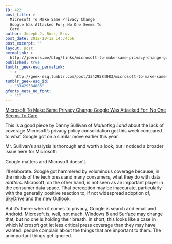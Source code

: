 ```yaml
---
ID: 422
post_title: >
  Microsoft To Make Same Privacy Change
  Google Was Attacked For; No One Seems To
  Care
author: Joseph J. Ross, Esq.
post_date: 2012-10-12 14:34:56
post_excerpt: ""
layout: post
permalink: >
  http://joeross.me/blog/links/microsoft-to-make-same-privacy-change-google-was/
published: true
tumblr_geek-esq_permalink:
  - >
    http://geek-esq.tumblr.com/post/33429584083/microsoft-to-make-same-privacy-change-google-was
tumblr_geek-esq_id:
  - "33429584083"
gfonts_meta_no_font:
  - "1"
---
```

<a href='http://marketingland.com/microsoft-privacy-change-google-attacked-23598'>Microsoft To Make Same Privacy Change Google Was Attacked For; No One Seems To Care</a><div class="link_description"><p>This is a good piece by Danny Sullivan of <em>Marketing Land</em> about the lack of coverage Microsoft&#8217;s privacy policy consolidation got this week compared to what Google got on a similar move earlier this year.</p>

<p>Mr. Sullivan&#8217;s analysis is thorough and worth a look, but I noticed a broader issue here for Microsoft:</p>

<p>Google matters and Microsoft doesn&#8217;t.</p>

<p>I&#8217;ll elaborate. Google got hammered by voluminous coverage because, in the minds of the tech press and many consumers, what they do with data <em>matters</em>. Microsoft, on the other hand, is not seen as an important player in the consumer data space. That perception may be inaccurate, particularly with the generally positive reaction to, if not widespread adoption of, <a href="http://www.skydrive.com/" target="_blank">SkyDrive</a> and the new <a href="http://www.outlook.com/" target="_blank">Outlook</a>.</p>

<p>But it&#8217;s there: when it comes to privacy, Google is search and email and Android. Microsoft is, well, not much. Windows 8 and Surface may change that, but no one is holding their breath. In short, this looks like a case in which Microsoft got let less critical press coverage than they may have wanted: people complain about the things that are important to them. The unimportant things get ignored.</p></div>